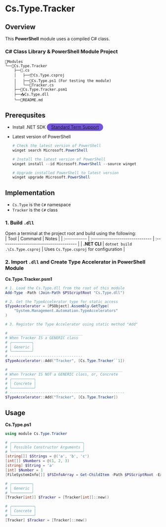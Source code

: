 # Cs.Type.Tracker

## Overview
This **PowerShell** module uses a compiled C# class.

### C# Class Library & PowerShell Module Project

```
📁Modules
╰──📁Cs.Type.Tracker
    ├──📁.cs
    │   ├──📦Cs.Type.csproj
    │   ├──📜Cs.Type.ps1 (For testing the module)
    │   ╰──📜Tracker.cs
    ├──🧰Cs.Type.Tracker.psm1
    ├──📥Cs.Type.dll
    ╰──📖README.md
```

## Prerequsites
- Install .NET SDK <span style="padding: 0.20em 1em 0.25em 1em ; border-radius: calc(4rem / 2); background-color: #7455dd; color: #ded3ffff"><a href="https://dotnet.microsoft.com/en-us/download">Standard Term Support</a></span>
- Latest version of PowerShell  
  
  ```powershell
  # Check the latest version of PowerShell
  winget search Microsoft.PowerShell

  # Install the latest version of PowerShell
  winget install --id Microsoft.PowerShell --source winget

  # Upgrade installed PowerShell to latest version
  winget upgrade Microsoft.PowerShell
  ```

## Implementation
- `Cs.Type` is the `C#` namespace
- `Tracker` is the `C#` class

### 1. Build `.dll`

Open a terminal at the project root and build using the following:  
| Tool         | Command                         | Notes                                   |
| :----------- | :------------------------------ | :-------------------------------------- |
| **.NET CLI** | `dotnet build .\Cs.Type.csproj` | Uses `Cs.Type.csproj` for configuration |

### 2. Import `.dll` and Create Type Accelerator in PowerShell Module

**Cs.Type.Tracker.psm1**

```powershell
# 1. Load the Cs.Type.dll from the root of this module
Add-Type -Path (Join-Path $PSScriptRoot "Cs.Type.dll")

# 2. Get the TypeAccelerator type for static access
$TypeAccelerator = [PSObject].Assembly.GetType(
    "System.Management.Automation.TypeAccelerators"
)

# 3. Register the Type Accelerator using static method "Add"

# _________________________________
# When Tracker IS a GENERIC class
# ╭─────────╮
# │ Generic │
# ╰─────────╯
# ---------------------------------
$TypeAccelerator::Add("Tracker", [Cs.Type.Tracker``1])

# ___________________________________________________
# When Tracker IS NOT a GENERIC class, or, Concrete
# ╭──────────╮
# │ Concrete │
# ╰──────────╯
# ----------------------------------------------------
$TypeAccelerator::Add("Tracker", [Cs.Type.Tracker])
```

## Usage
**Cs.Type.ps1**

```powershell
using module Cs.Type.Tracker

# ╭────────────────────────────────╮
# │ Possible Constructor Arguments │
# ╰────────────────────────────────╯
[string[]] $Strings = @('a', 'b', 'c')
[int[]] $Numbers = @(1, 2, 3)
[string] $String = 'a'
[int] $Number = 1
[FileSystemInfo[]] $FSInfoArray = Get-ChildItem -Path $PSScriptRoot -Exclude 'bin'

# ╭─────────╮
# │ Generic │
# ╰─────────╯
[Tracker[int]] $Tracker = [Tracker[int]]::new()

# ╭──────────╮
# │ Concrete │
# ╰──────────╯
[Tracker] $Tracker = [Tracker]::new()
```
